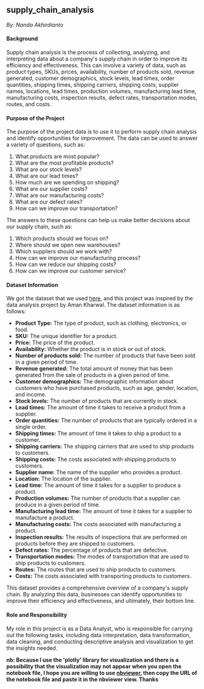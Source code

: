 ## supply_chain_analysis
_By: Nanda Akhirdianto_

#### **Background**

Supply chain analysis is the process of collecting, analyzing, and interpreting data about a company's supply chain in order to improve its efficiency and effectiveness. This can involve a variety of data, such as product types, SKUs, prices, availability, number of products sold, revenue generated, customer demographics, stock levels, lead times, order quantities, shipping times, shipping carriers, shipping costs, supplier names, locations, lead times, production volumes, manufacturing lead time, manufacturing costs, inspection results, defect rates, transportation modes, routes, and costs.

#### **Purpose of the Project**

The purpose of the project data is to use it to perform supply chain analysis and identify opportunities for improvement. The data can be used to answer a variety of questions, such as:

1. What products are most popular?
2. What are the most profitable products?
3. What are our stock levels?
4. What are our lead times?
5. How much are we spending on shipping?
6. What are our supplier costs?
7. What are our manufacturing costs?
8. What are our defect rates?
9. How can we improve our transportation?

The answers to these questions can help us make better decisions about our supply chain, such as:

1. Which products should we focus on?
2. Where should we open new warehouses?
3. Which suppliers should we work with?
4. How can we improve our manufacturing process?
5. How can we reduce our shipping costs?
6. How can we improve our customer service?

#### **Dataset Information**

We got the dataset that we used [here](https://statso.io/supply-chain-analysis-case-study/), and this project was inspired by the data analysis project by Aman Kharwal. The dataset information is as follows:

- **Product Type:** The type of product, such as clothing, electronics, or food.
- **SKU:** The unique identifier for a product.
- **Price:** The price of the product.
- **Availability:** Whether the product is in stock or out of stock.
- **Number of products sold:** The number of products that have been sold in a given period of time.
- **Revenue generated:** The total amount of money that has been generated from the sale of products in a given period of time.
- **Customer demographics:** The demographic information about customers who have purchased products, such as age, gender, location, and income.
- **Stock levels:** The number of products that are currently in stock.
- **Lead times:** The amount of time it takes to receive a product from a supplier.
- **Order quantities:** The number of products that are typically ordered in a single order.
- **Shipping times:** The amount of time it takes to ship a product to a customer.
- **Shipping carriers:** The shipping carriers that are used to ship products to customers.
- **Shipping costs:** The costs associated with shipping products to customers.
- **Supplier name:** The name of the supplier who provides a product.
- **Location:** The location of the supplier.
- **Lead time:** The amount of time it takes for a supplier to produce a product.
- **Production volumes:** The number of products that a supplier can produce in a given period of time.
- **Manufacturing lead time:** The amount of time it takes for a supplier to manufacture a product.
- **Manufacturing costs:** The costs associated with manufacturing a product.
- **Inspection results:** The results of inspections that are performed on products before they are shipped to customers.
- **Defect rates:** The percentage of products that are defective.
- **Transportation modes:** The modes of transportation that are used to ship products to customers.
- **Routes:** The routes that are used to ship products to customers.
- **Costs:** The costs associated with transporting products to customers.

This dataset provides a comprehensive overview of a company's supply chain. By analyzing this data, businesses can identify opportunities to improve their efficiency and effectiveness, and ultimately, their bottom line.

#### **Role and Responsibility**

My role in this project is as a Data Analyst, who is responsible for carrying out the following tasks, including data interpretation, data transformation, data cleaning, and conducting descriptive analysis and visualization to get the insights needed.

**nb: Because I use the 'plotly' library for visualization and there is a possibility that the visualization may not appear when you open the notebook file, I hope you are willing to use [nbviewer](https://nbviewer.org/), then copy the URL of the notebook file and paste it in the nbviewer view. Thanks**
